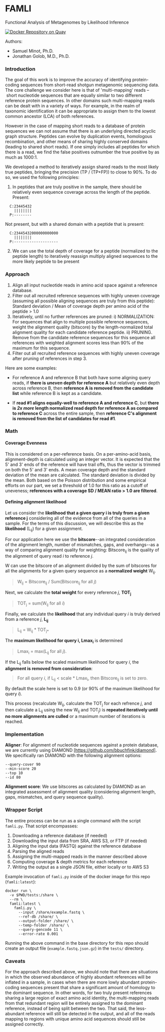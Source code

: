 # FAMLI
Functional Analysis of Metagenomes by Likelihood Inference

[![Docker Repository on Quay](https://quay.io/repository/fhcrc-microbiome/famli/status "Docker Repository on Quay")](https://quay.io/repository/fhcrc-microbiome/famli)

Authors: 

  * Samuel Minot, Ph.D.
  * Jonathan Golob, M.D., Ph.D.


### Introduction

The goal of this work is to improve the accuracy of identifying protein-coding sequences
from short-read shotgun metagenomic sequencing data. The core challenge we consider here
is that of 'multi-mapping' reads – short nucleotide sequences that are equally similar to
two different reference protein sequences. In other domains such multi-mapping reads can
be dealt with in a variety of ways. For example, in the realm of taxonomic identification
it can be appropriate to assign them to the lowest common ancestor (LCA) of both references. 

However in the case of mapping short reads to a database of protein sequences we can not
assume that there is an underlying directed acyclic graph structure. Peptides
can evolve by duplication events, homologous recombination, and other means of sharing highly conserved
domains (leading to shared short reads). If one simply includes all peptides for which there is a read, we find the false positives outnumber the true positive by as much as 1000:1. 

We developed a method to iteratively assign shared reads to the most likely true peptides, bringing the precision (TP / (TP+FP)) to close to 90%. To do so, we used the following principles:


  1. In peptides that are truly positive in the sample, there should be relatively even sequence 
  coverage across the length of the peptide. 
 Present:
 
```
  C:23445432
    ||||||||
  P:--------
```

Not present, but with a shared domain with a peptide that is present:
```
  C:23445432000000000000
    ||||||||
  P:--------------------
```

  2. We can use the total depth of coverage for a peptide (normalized to the peptide length) to 
  iteratively reassign multiply aligned sequences to the more likely peptide to be present

### Approach

  1. Align all input nucleotide reads in amino acid space against a reference database.
  2. Filter out all recruited reference sequences with highly uneven coverage (assuming all
  possible aligning sequences are truly from this peptide):
  Standard deviation / Mean of coverage depth per amino acid of the peptide > 1.0
  3. Iteratively, until no further references are pruned: 
  i) NORMALIZATION: For sequences that align to multiple possible reference sequences, weight the alignment quality
  (bitscore) by the length-normalized total alignment quality for each candidate reference peptide. 
  ii) PRUNING. Remove from the candidate reference sequences for this sequence all references with 
  weighted alignment scores less than 90% of the maximum for this sequence. 
  4. Filter out all recruited reference sequences with highly uneven coverage after pruning of references in step 3.

Here are some examples:

  * For reference A and reference B that both have some aligning query reads, if **there is _uneven_ depth for reference A** but relatively even depth across reference B, then **reference A is removed from the candidate list** while reference B is kept as a candidate.

  * If **read #1 aligns equally-well to reference A and reference C**, but **there is _2x more_ length normalized read depth for reference A as compared to reference C** across the entire sample, then **reference C's alignment is removed from the list of candidates for read #1**.


### Math

#### Coverage Evenness
This is considered on a per-reference basis. On a per-amino-acid basis, alignment-depth is calculated using an integer vector. It is expected that the 5' and 3' ends of the reference will have trail offs, thus the vector is trimmed on both the 5' and 3' ends. A mean coverage depth and the standard deviation of the mean are calculated. The standard deviation is divided by the mean. Both based on the Poisson distribution and some empirical efforts on our part, we set a threshold of 1.0 for this ratio as a cutoff of uneveness; **references with a coverage SD / MEAN ratio > 1.0 are filtered**. 

#### Defining alignment likelihood

Let us consider the **likelihood that a given query i is truly from a given reference j** considering all of the evidence from all of the queries in a sample. For the terms of this discussion, we will describe this as the **likelihood** (L<sub>ij</sub>) for a given assignment. 

For our application here we use the **bitscore**--an integrated consideration of the alignment length, number of mismatches, gaps, and overhangs--as a way of comparing alignment quality for weighting: Bitscore<sub>ij</sub> is the quality of the alignment of query read *i* to reference *j*.

W can use the bitscore of an alignment divided by the sum of bitscores for all the alignments for a given query sequence as a **normalized weight** W<sub>ij</sub>. 

>W<sub>ij</sub> = Bitscore<sub>ij</sub> / Sum(Bitscore<sub>ij</sub> for all *j*) 

Next, we calculate the **total weight** for every reference *j*, **TOT<sub>j</sub>**

>TOT<sub>j</sub> = sum(W<sub>ij</sub> for all *i*)

Finally, we calculate the **likelihood** that any individual query *i* is truly derived from a reference *j*, **L<sub>ij</sub>**

>L<sub>ij</sub> = W<sub>ij</sub> * TOT<sub>j*

The **maximum likelihood for query i, Lmax<sub>i</sub>** is determined 
>Lmax<sub>i</sub> = max(L<sub>ij</sub> for all *j*).

If the L<sub>ij</sub> falls below the scaled maximum likelihood for query *i*, the **alignment is removed from consideration**:

>For all query *i*, 
>if L<sub>ij</sub> < scale * Lmax<sub>i</sub>, 
>then Bitscore<sub>ij</sub> is set to zero.


By default the scale here is set to 0.9 (or 90% of the maximum likelihood for query *i*).

This process (recalculate W<sub>ij</sub>, calculate the TOT<sub>j</sub> for each refrence *j*, and then calculate a L<sub>ij</sub> using the new W<sub>ij</sub> and TOT<sub>j</sub>) is **repeated iteratively until no more alignments are culled** or a maximum number of iterations is reached. 


### Implementation

**Aligner**: For alignment of nucleotide sequences against a protein database, we are currently using
DIAMOND [https://github.com/bbuchfink/diamond]. We specifically ran DIAMOND with the following alignment options:
```
--query-cover 90
--min-score 20
--top 10
--id 80
```

**Alignment score**: We use bitscores as calculated by DIAMOND as an integrated assessment of alignment quality (considering alignment length, gaps, mismatches, and query sequence quality).


### Wrapper Script

The entire process can be run as a single command with the script `famli.py`. That script encompasses:

  1. Downloading a reference database (if needed)
  2. Downloading the input data from SRA, AWS S3, or FTP (if needed)
  3. Aligning the input data (FASTQ) against the reference database
  4. Parsing the aligned reads
  5. Assigning the multi-mapped reads in the manner described above
  6. Computing coverage & depth metrics for each reference
  7. Writing the output as a single JSON file, either locally or to AWS S3

Example invocation of `famli.py` inside of the docker image for this repo (`famli:latest`):

```
docker run \
  -v $PWD/tests:/share \
  --rm \
  famli:latest \
    famli.py \
      --input /share/example.fastq \
      --ref-db /share/ \
      --output-folder /share/ \
      --temp-folder /share/ \
      --query-gencode 11 \
      --error-rate 0.001

```

Running the above command in the base directory for this repo should create an output file
(`example.fastq.json.gz`) in the `tests/` directory.


### Caveats

For the approach described above, we should note that there are situations in which the observed abundance
of highly abundant references will be inflated in a sample, in cases when there are more lowly abundant 
protein-coding sequences present that share a significant amount of homology to the dominant sequence. 
In other words, for two truly present references sharing a large region of exact amino acid identity, the 
multi-mapping reads from that redundant region will be entirely assigned to the dominant reference, instead
of being split between the two. That said, the less-abundant reference will still be detected in the output,
and all of the reads mapping to regions with unique amino acid sequences should still be assigned correctly.
